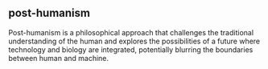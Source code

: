 ## post-humanism
Post-humanism is a philosophical approach that challenges the traditional understanding of the human and explores the possibilities of a future where technology and biology are integrated, potentially blurring the boundaries between human and machine.

